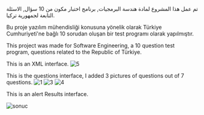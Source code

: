 تم عمل هذا المشروع لمادة هندسة البرمجيات, برنامج اختبار مكون من 10 سؤال, الاسئلة التابعة لجمهورية تركيا.

Bu proje yazılım mühendisliği konusuna yönelik olarak Türkiye Cumhuriyeti'ne bağlı 10 sorudan oluşan bir test programı olarak yapılmıştır.

This project was made for Software Engineering, a 10 question test program, questions related to the Republic of Türkiye.

This is an XML interface.
![5](https://github.com/user-attachments/assets/6c7bb7ae-42f5-466b-bd9f-aba02fa12eb1)

This is the questions interface, I added 3 pictures of questions out of 7 questions.
![1](https://github.com/user-attachments/assets/cfb10ba8-d5e2-4aaa-bbc9-10c79dde5ab5) ![3](https://github.com/user-attachments/assets/2949ff31-4062-44f9-b443-806e9b4f5ae9) ![4](https://github.com/user-attachments/assets/72386dab-3ade-4a8a-ab17-4673c3846fd6)


This is an alert Results interface.

![sonuc](https://github.com/user-attachments/assets/e6572119-e430-4681-9f48-f84089f3e4c3)

